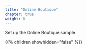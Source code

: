 ```yaml
---
title: "Online Boutique"
chapter: true
weight: 8
---
```

Set up the Online Boutique sample.

{{% children showhidden="false" %}}